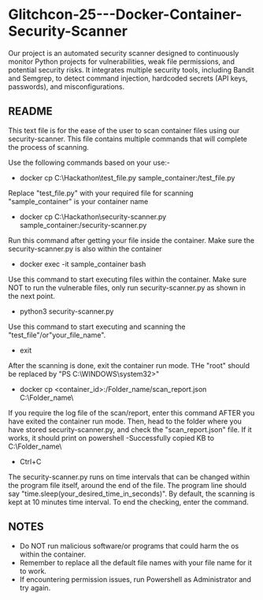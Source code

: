 # Glitchcon-25---Docker-Container-Security-Scanner
Our project is an automated security scanner designed to continuously monitor Python projects for vulnerabilities, weak file permissions, and potential security risks. It integrates multiple security tools, including Bandit and Semgrep, to detect command injection, hardcoded secrets (API keys, passwords), and misconfigurations.


README
------

This text file is for the ease of the user to scan container files using our security-scanner. 
This file contains multiple commands that will complete the process of scanning.

Use the following commands based on your use:-

* docker cp C:\Hackathon\test_file.py sample_container:/test_file.py 

Replace "test_file.py" with your required file for scanning
"sample_container" is your container name

* docker cp C:\Hackathon\security-scanner.py sample_container:/security-scanner.py

Run this command after getting your file inside the container. Make sure the security-scanner.py is also within the container

* docker exec -it sample_container bash

Use this command to start executing files within the container. Make sure NOT to run the vulnerable files, only run security-scanner.py as shown in the next point.

* python3 security-scanner.py

Use this command to start executing and scanning the "test_file"/or"your_file_name".

* exit

After the scanning is done, exit the container run mode. THe "root<id>" should be replaced by "PS C:\WINDOWS\system32>"

* docker cp <container_id>:/Folder_name/scan_report.json C:\Folder_name\

If you require the log file of the scan/report, enter this command AFTER you have exited the container run mode. Then, head to the folder where you have stored security-scanner.py, and check the "scan_report.json" file. If it works, it should print on powershell -Successfully copied <size> KB to C:\Folder_name\


* Ctrl+C

The security-scanner.py runs on time intervals that can be changed within the program file itself, around the end of the file. 
The program line should say "time.sleep(your_desired_time_in_seconds)". By default, the scanning is kept at 10 minutes time interval.
To end the checking, enter the command.

NOTES
-----
* Do NOT run malicious software/or programs that could harm the os within the container.
* Remember to replace all the default file names with your file name for it to work.
* If encountering permission issues, run Powershell as Administrator and try again.
